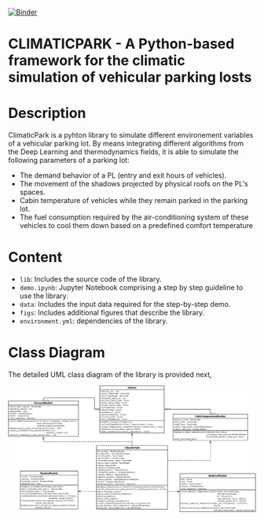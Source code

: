 [![Binder](https://mybinder.org/badge_logo.svg)](https://mybinder.org/v2/gh/fterroso/climaticpark/0d818f2dd89655ee5afd73d8594ff7d338f874f0?urlpath=lab%2Ftree%2Fdemo.ipynb)

# CLIMATICPARK - A Python-based framework for the climatic simulation of vehicular parking losts

# Description

ClimaticPark is a pyhton library to simulate different environement variables of a vehicular parking lot. By means integrating different algorithms from the Deep Learning and thermodynamics fields, it is able to simulate the following parameters of a parking lot:

- The demand behavior of a PL (entry and exit hours of vehicles).
- The movement of the shadows projected by physical roofs on the PL's spaces.
- Cabin temperature of vehicles while they remain parked in the parking lot.
- The fuel consumption required by the air-conditioning system of these vehicles to cool them down based on a predefined comfort temperature

# Content

- `lib`: Includes the source code of the library.
- `demo.ipynb`: Jupyter Notebook comprising a step by step guideline to use the library.
- `data`: Includes the input data required for the step-by-step demo.
- `figs`: Includes additional figures that describe the library.
- `environment.yml`: dependencies of the library.

# Class Diagram

The detailed UML class diagram of the library is provided next,

![image-url](https://github.com/fterroso/climaticpark/blob/main/figs/climaticpark_arch.png)
